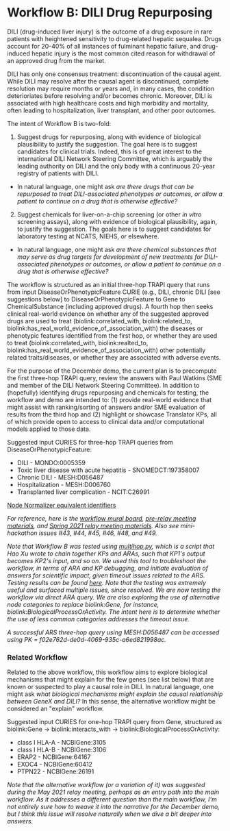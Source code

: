 # Workflow B: DILI Drug Repurposing

DILI (drug-induced liver injury) is the outcome of a drug exposure in rare patients with heightened sensitivity to drug-related hepatic sequalea. Drugs account for 20-40% of all instances of fulminant hepatic failure, and drug-induced hepatic injury is the most common cited reason for withdrawal of an approved drug from the market.

DILI has only one consensus treatment: discontinuation of the causal agent. While DILI may resolve after the causal agent is discontinued, complete resolution may require months or years and, in many cases, the condition deterioriates before resolving and/or becomes chronic. Moreover, DILI is associated with high healthcare costs and high morbidity and mortality, often leading to hospitalization, liver transplant, and other poor outcomes.

The intent of Workflow B is two-fold: 

1. Suggest drugs for repurposing, along with evidence of biological plausibility to justify the suggestion. The goal here is to suggest candidates for clinical trials. Indeed, this is of great interest to the international DILI Network Steering Committee, which is arguably the leading authority on DILI and the only body with a continuous 20-year registry of patients with DILI.

* In natural language, one might ask *are there drugs that can be repurposed to treat DILI-associated phenotypes or outcomes, or allow a patient to continue on a drug that is otherwise effective?*

2. Suggest chemicals for liver-on-a-chip screening (or other *in vitro* screening assays), along with evidence of biological plausibility, again, to justify the suggestion. The goals here is to suggest candidates for laboratory testing at NCATS, NIEHS, or elsewhere.

* In natural language, one might ask *are there chemical substances that may serve as drug targets for development of new treatments for DILI-associated phenotypes or outcomes, or allow a patient to continue on a drug that is otherwise effective?*

The workflow is structured as an initial three-hop TRAPI query that runs from input DiseaseOrPhenotypicFeature CURIE (e.g., DILI, chronic DILI [see suggestions below] to DiseaseOrPhenotypicFeature to Gene to ChemicalSubstance (including approved drugs). A fourth hop then seeks clinical real-world evidence on whether any of the suggested approved drugs are used to treat (biolink:correlated_with, biolink:related_to, biolink:has_real_world_evidence_of_association_with) the diseases or phenotypic features identified from the first hop, or whether they are used to treat (biolink:correlated_with, biolink:realted_to, biolink:has_real_world_evidence_of_association_with) other potentially related traits/diseases, or whether they are associated with adverse events. 

For the purpose of the December demo, the current plan is to precompute the first three-hop TRAPI query, review the answers with Paul Watkins (SME and member of the DILI Network Steering Committee). In addition to (hopefully) identifying drugs repurposing and chemicals for testing, the workflow and demo are intended to: (1) provide real-world evidence that might assist with ranking/sorting of answers and/or SME evaluation of results from the third hop and (2) highlight or showcase Translator KPs, all of which provide open to access to clinical data and/or computational models applied to those data. 

Suggested input CURIES for three-hop TRAPI queries from DiseaseOrPhenotypicFeature:

* DILI - MONDO:0005359
* Toxic liver disease with acute hepatitis - SNOMEDCT:197358007
* Chronic DILI - MESH:D056487
* Hospitalization - MESH:D006760
* Transplanted liver complication - NCIT:C26991

[Node Normalizer equivalent identifiers](https://drive.google.com/file/d/1rtvBM7J3AQpYFbLZquG3UUC1Ck5h_lA1/view?usp=sharing)

*For reference, here is the [workflow mural board](https://app.mural.co/t/ncats3030/m/ncats3030/1620608471364/d9d6ca5aefb8c7af4f756312d2500f0a3f465008), [pre-relay meeting materials](https://drive.google.com/drive/folders/1sCA6iouNHOh9I4ivXrR6DCct6fGgXbXp?usp=sharing), and [Spring 2021 relay meeting materials](https://github.com/ranking-agent/robogallery/tree/master/relay_spring_2021/DILI). Also see mini-hackathon issues #43, #44, #45, #46, #48, and #49.*

*Note that Workflow B was tested using [multihop.py](https://github.com/NCATS-Tangerine/icees-api-config/tree/master/cli), which is a script that Hao Xu wrote to chain together KPs and ARAs, such that KP1's output becomes KP2's input, and so on. We used this tool to troubleshoot the workflow, in terms of ARA and KP debugging, and initiate evaluation of answers for scientific impact, given timeout issues related to the ARS. Testing results can be found [here](https://drive.google.com/drive/folders/1sCA6iouNHOh9I4ivXrR6DCct6fGgXbXp?usp=sharing). Note that the testing was extremely useful and surfaced multiple issues, since resolved. We are now testing the workflow via direct ARA query. We are also exploring the use of alternative node categories to replace biolink:Gene, for instance, biolink:BiologicalProcessOrActivity. The intent here is to determine whether the use of less common categories addresses the timeout issue.*

*A successful ARS three-hop query using MESH:D056487 can be accessed using PK = f02e762d-de0d-4069-935c-a6ed821998ac.*

### Related Workflow

Related to the above workflow, this workflow aims to explore biological mechanisms that might explain for the few genes (see list below) that are known or suspected to play a causal role in DILI. In natural language, one might ask *what biological mechanisms might explain the causal relationship between GeneX and DILI?* In this sense, the alternative workflow might be considered an "explain" workflow.

Suggested input CURIES for one-hop TRAPI query from Gene, structured as biolink:Gene -> biolink:interacts_with -> biolink:BiologicalProcessOrActivity:

* class I HLA-A - NCBIGene:3105
* class I HLA-B - NCBIGene:3106
* ERAP2 - NCBIGene:64167
* EXOC4 - NCBIGene:60412
* PTPN22 - NCBIGene:26191

*Note that the alternative workflow (or a variation of it) was suggested during the May 2021 relay meeting, perhaps as an entry path into the main workflow. As it addresses a different question than the main workflow, I'm not entirely sure how to weave it into the narrative for the December demo, but I think this issue will resolve naturally when we dive a bit deeper into answers.*
